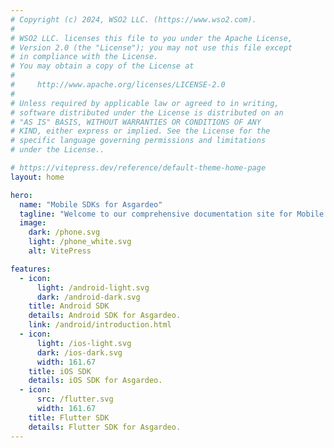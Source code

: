 ```yaml
---
# Copyright (c) 2024, WSO2 LLC. (https://www.wso2.com).
#
# WSO2 LLC. licenses this file to you under the Apache License,
# Version 2.0 (the "License"); you may not use this file except
# in compliance with the License.
# You may obtain a copy of the License at
#
#     http://www.apache.org/licenses/LICENSE-2.0
#
# Unless required by applicable law or agreed to in writing,
# software distributed under the License is distributed on an
# "AS IS" BASIS, WITHOUT WARRANTIES OR CONDITIONS OF ANY
# KIND, either express or implied. See the License for the
# specific language governing permissions and limitations
# under the License..

# https://vitepress.dev/reference/default-theme-home-page
layout: home

hero:
  name: "Mobile SDKs for Asgardeo"
  tagline: "Welcome to our comprehensive documentation site for Mobile SDKs for Asgardeo! \nHere, you'll find everything you need to seamlessly integrate Asgardeo's authentication and identity management solutions into your mobile applications."
  image:
    dark: /phone.svg
    light: /phone_white.svg
    alt: VitePress

features:
  - icon:
      light: /android-light.svg
      dark: /android-dark.svg
    title: Android SDK
    details: Android SDK for Asgardeo.
    link: /android/introduction.html
  - icon:
      light: /ios-light.svg
      dark: /ios-dark.svg
      width: 161.67
    title: iOS SDK
    details: iOS SDK for Asgardeo.
  - icon:
      src: /flutter.svg
      width: 161.67
    title: Flutter SDK
    details: Flutter SDK for Asgardeo.
---
```


